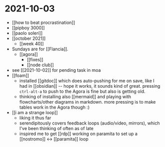 # 2021-10-03

- [[how to beat procrastination]]
- [[pipboy 3000]]
- [[paolo soleri]]
- [[october 2021]]
  - [[week 40]]
- Sundays are for [[Flancia]].
  - [[agora]]
    - [[fixes]]
    - [[node club]]
- see [[2021-10-02]] for pending task in moa
- [[foam]]
  - installed [[gitdoc]] which does auto-pushing for me on save, like I had in [[obsidian]] -- hope it works, it sounds kind of great. pressing `ctrl-alt-a` to push to the Agora is fine but also is getting old.
  - thinking of installing also [[mermaid]] and playing with flowcharts/other diagrams in markdown. more pressing is to make tables work in the Agora though :)
- [[i am a strange loop]]
  - liking it thus far
  - serendipitously covers feedback loops (audio/video, mirrors), which I've been thinking of often as of late
  - inspired me to get [[rdp]] working on paramita to set up a [[nostromo]] <-> [[paramita]] loop